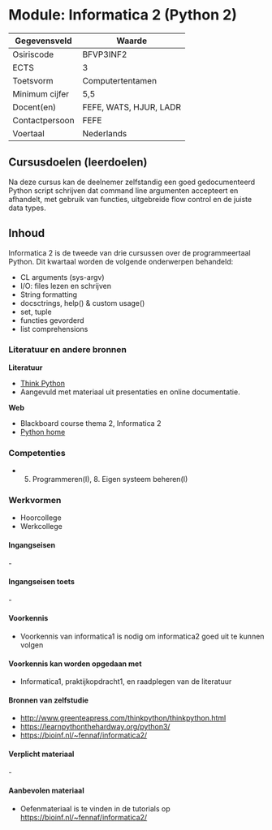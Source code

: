 # Module: Informatica 2 (Python 2)

| Gegevensveld  | Waarde |
| ------------- | ------------- |
| Osiriscode  | BFVP3INF2  |
| ECTS  | 3 |
| Toetsvorm  | Computertentamen |
| Minimum cijfer  | 5,5 |
| Docent(en)  | FEFE, WATS, HJUR, LADR |
| Contactpersoon  | FEFE |
| Voertaal  | Nederlands |

## Cursusdoelen (leerdoelen)

Na deze cursus kan de deelnemer zelfstandig een goed gedocumenteerd Python script schrijven dat command line argumenten accepteert en afhandelt, met gebruik van functies, uitgebreide flow control en de juiste data types.

## Inhoud

Informatica 2 is de tweede van drie cursussen over de programmeertaal Python. Dit kwartaal worden de volgende onderwerpen behandeld:
- CL arguments (sys-argv)
- I/O: files lezen en schrijven
- String formatting
- docsctrings, help() & custom usage()
- set, tuple
- functies gevorderd
- list comprehensions

### Literatuur en andere bronnen

**Literatuur**
- [Think Python](http://www.greenteapress.com/thinkpython/thinkpython.html) 
- Aangevuld met materiaal uit presentaties en online documentatie.

**Web**
- Blackboard course thema 2, Informatica 2
- [Python home](https://www.python.org/)

### Competenties
- 5. Programmeren(I), 8. Eigen systeem beheren(I)

### Werkvormen  
- Hoorcollege
- Werkcollege

#### Ingangseisen 
\- 

#### Ingangseisen toets
\- 

#### Voorkennis
- Voorkennis van informatica1 is nodig om informatica2 goed uit te kunnen volgen

#### Voorkennis kan worden opgedaan met
- Informatica1, praktijkopdracht1, en raadplegen van de literatuur

#### Bronnen van zelfstudie
- http://www.greenteapress.com/thinkpython/thinkpython.html
- https://learnpythonthehardway.org/python3/
- https://bioinf.nl/~fennaf/informatica2/

#### Verplicht materiaal
\-

#### Aanbevolen materiaal
- Oefenmateriaal is te vinden in de tutorials op https://bioinf.nl/~fennaf/informatica2/

